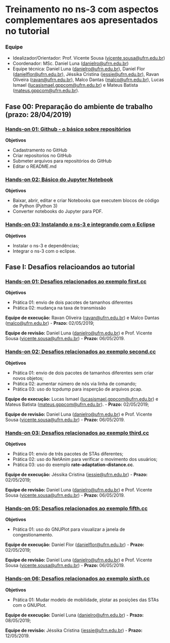 # Treinamento no ns-3 com aspectos complementares aos apresentados no tutorial

### Equipe
 - Idealizador/Orientador: Prof. Vicente Sousa (vicente.sousa@ufrn.edu.br)
 - Coordenador: MSc. Daniel Luna (danielro@ufrn.edu.br)  
 - Equipe técnica: Daniel Luna (danielro@ufrn.edu.br), Daniel Flor (danielflor@ufrn.edu.br), Jéssika Cristina (jessie@ufrn.edu.br), Ravan Oliveira (ravan@ufrn.edu.br), Malco Dantas (malco@ufrn.edu.br), Lucas Ismael (lucasismael.gppcom@ufrn.edu.br) e Mateus Batista (mateus.gppcom@ufrn.edu.br).


## Fase 00: Preparação do ambiente de trabalho (prazo: 28/04/2019)

### [Hands-on 01: Github - o básico sobre repositórios](http://nbviewer.jupyter.org/github/vicentesousa/ns3-intermediate-training/blob/master/fase_00/HD_01/f00_hd01.ipynb)
**Objetivos**
- Cadastramento no GitHub
- Criar repositorios no GitHub
- Submeter arquivos para repositórios do GitHub
- Editar o README.md

### [Hands-on 02: Básico do Jupyter Notebook](http://nbviewer.jupyter.org/github/vicentesousa/ns3-intermediate-training/blob/master/fase_00/HD_02/f00_hd02.ipynb)
**Objetivos**
- Baixar, abrir, editar e criar Notebooks que executem blocos de código de Python (Python 3)
- Converter notebooks do Jupyter para PDF.

### [Hands-on 03: Instalando o ns-3 e integrando com o Eclipse](http://nbviewer.jupyter.org/github/vicentesousa/ns3-intermediate-training/blob/master/fase_00/HD_03/f00_hd03.ipynb)
**Objetivos**
- Instalar o ns-3 e dependências;
- Integrar o ns-3 com o eclipse.


## Fase I: Desafios relacioandos ao tutorial

### [Hands-on 01: Desafios relacionados ao exemplo first.cc](http://nbviewer.jupyter.org/github/vicentesousa/ns3-intermediate-training/blob/master/fase_01/HD_01/f01_hd01.ipynb)
**Objetivos**
- Prática 01: envio de dois pacotes de tamanhos diferentes
- Prática 02: mudança na taxa de transmissão

**Equipe de execução:** Ravan Oliveira (ravan@ufrn.edu.br) e Malco Dantas (malco@ufrn.edu.br) - **Prazo:** 02/05/2019;

**Equipe de revisão:** Daniel Luna (danielro@ufrn.edu.br) e Prof. Vicente Sousa (vicente.sousa@ufrn.edu.br) - **Prazo:** 06/05/2019.


### [Hands-on 02: Desafios relacionados ao exemplo second.cc](http://nbviewer.jupyter.org/github/vicentesousa/ns3-intermediate-training/blob/master/fase_01/HD_02/f01_hd02.ipynb)
**Objetivos**
- Prática 01: envio de dois pacotes de tamanhos diferentes sem criar novos objetos;
- Prática 02: aumentar número de nós via linha de comando;
- Prática 03: uso do tcpdump para insperção de arquivos pcap. 

**Equipe de execução:** Lucas Ismael (lucasismael.gppcom@ufrn.edu.br) e Mateus Batista (mateus.gppcom@ufrn.edu.br). - **Prazo:** 02/05/2019;

**Equipe de revisão:** Daniel Luna (danielro@ufrn.edu.br) e Prof. Vicente Sousa (vicente.sousa@ufrn.edu.br) - **Prazo:** 06/05/2019.


### [Hands-on 03: Desafios relacionados ao exemplo third.cc](http://nbviewer.jupyter.org/github/vicentesousa/ns3-intermediate-training/blob/master/fase_01/HD_03/f01_hd03.ipynb)
**Objetivos**
- Prática 01: envio de três pacotes de STAs diferentes;
- Prática 02: uso do NetAnim para verificar o movimento dos usuários;
- Prática 03: uso do exemplo **rate-adaptation-distance.cc**. 

**Equipe de execução:** Jéssika Cristina (jessie@ufrn.edu.br) - **Prazo:** 02/05/2019;

**Equipe de revisão:** Daniel Luna (danielro@ufrn.edu.br) e Prof. Vicente Sousa (vicente.sousa@ufrn.edu.br) - **Prazo:** 06/05/2019.


### [Hands-on 05: Desafios relacionados ao exemplo fifth.cc](http://nbviewer.jupyter.org/github/vicentesousa/ns3-intermediate-training/blob/master/fase_01/HD_03/f01_hd03.ipynb)
**Objetivos**
- Prática 01: uso do GNUPlot para visualizar a janela de congestionamento.

**Equipe de execução:** Daniel Flor (danielflor@ufrn.edu.br) - **Prazo:** 02/05/2019;

**Equipe de revisão:** Daniel Luna (danielro@ufrn.edu.br) e Prof. Vicente Sousa (vicente.sousa@ufrn.edu.br) - **Prazo:** 06/05/2019.

### [Hands-on 06: Desafios relacionados ao exemplo sixth.cc](http://nbviewer.jupyter.org/github/vicentesousa/ns3-intermediate-training/blob/master/fase_01/HD_03/f01_hd03.ipynb)
**Objetivos**
- Prática 01: Mudar modelo de mobilidade, plotar as posições das STAs com o GNUPlot.

**Equipe de execução:** Daniel Luna (danielro@ufrn.edu.br) - **Prazo:** 08/05/2019;

**Equipe de revisão:** Jéssika Cristina (jessie@ufrn.edu.br) - **Prazo:** 12/05/2019.




<!---
comentário
-->
